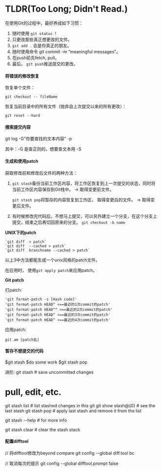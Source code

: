 # TLDR(Too Long; Didn't Read.) #
在使用Git的过程中，最好养成如下习惯：

1. 随时使用 `git status` ！
2. 只更改那些真正想更改的文件。
3. `git add .` 会是你真正的朋友。
4. 随时使用命令 git commit -m “meaningful messages”。
5. 在push前先fetch, pull。
6. 最后， `git push`推送提交的更改。


#### 将错误的修改恢复 ####

恢复单个文件：

    git checkout -- fileName


恢复当前目录中的所有文件（抛弃自上次提交以来的所有更改）：

    git reset --hard


#### 搜索提交内容 ####

git log -G"你要查找的文本内容" -p 

其中：-G 是查正则的，想要查文本用 -S

#### 生成和使用patch ####

获取修改前和修改后文件的两种方法：

1. `git stash`备份当前工作区内容，将工作区恢复到上一次提交的状态，同时将当前工作区内容保存到Git栈中。  -> 取得变更前文件。

	`git stash pop`将暂存的内容恢复到工作区， 取得变更后的文件。  -> 取得变更后文件。

2. 有时候修改完代码后，不想马上提交，可以另外建立一个分支，在这个分支上提交，结束之后再切回原来的分支。
	`git checkout -b name`


**UNIX下的patch**

 	`git diff  > patch`
    `git diff  --cached > patch`
    `git diff  branchname --cached > patch`

以上3中方法都能生成一个unix风格的patch文件。

在应用时， 使用`git apply patch`来应用patch。

**Git patch**

打patch:

    'git format-patch -s [Hash code]'
    'git format-patch HEAD^ <==最近的1次commit的patch'
    'git format-patch HEAD^^ <==最近的2次commit的patch'
    'git format-patch HEAD^ <==最近的3次commit的patch'
    'git format-patch HEAD^ <==最近的4次commit的patch'

应用patch:

    git am [patch名]

#### 暂存不想提交的代码 ####

$git stash
$do some work
$git stash pop

进阶:
git stash          # save uncommitted changes
# pull, edit, etc.
git stash list     # list stashed changes in this git
git show stash@{0} # see the last stash 
git stash pop      # apply last stash and remove it from the list

git stash --help   # for more info

git stash clear	   # clear the stash stack

#### 配置difftool ####

// 将difftool修改为beyond compare
git  config  --global   diff.tool   bc

// 取消每次的提示
git  config  --global  difftool.prompt  false

